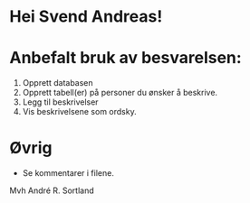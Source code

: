 # Hei Svend Andreas!

# Anbefalt bruk av besvarelsen:

1. Opprett databasen
2. Opprett tabell(er) på personer du ønsker å beskrive.
3. Legg til beskrivelser
4. Vis beskrivelsene som ordsky.

# Øvrig
- Se kommentarer i filene.


Mvh André R. Sortland
